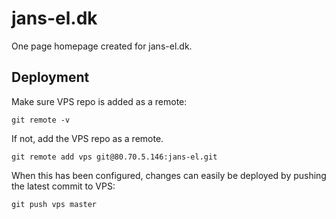 # jans-el.dk

One page homepage created for jans-el.dk.

## Deployment

Make sure VPS repo is added as a remote:

```
git remote -v
```

If not, add the VPS repo as a remote.

```
git remote add vps git@80.70.5.146:jans-el.git
```

When this has been configured, changes can easily be deployed by pushing the latest commit to VPS:

```
git push vps master
```